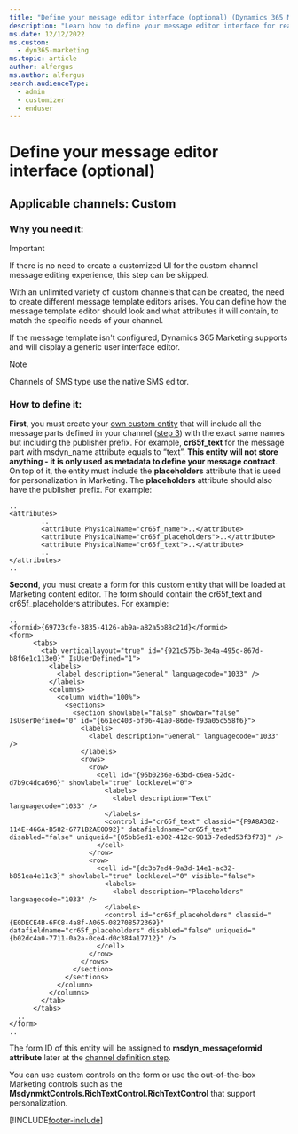 ```yaml
---
title: "Define your message editor interface (optional) (Dynamics 365 Marketing) | Microsoft Docs"
description: "Learn how to define your message editor interface for real-time marketing custom channels in Dynamics 365 Marketing."
ms.date: 12/12/2022
ms.custom: 
  - dyn365-marketing
ms.topic: article
author: alfergus
ms.author: alfergus
search.audienceType: 
  - admin
  - customizer
  - enduser
---
```


# Define your message editor interface (optional)

## Applicable channels: Custom 

### Why you need it:

> [!IMPORTANT]
> If there is no need to create a customized UI for the custom channel message editing experience, this step can be skipped. 

With an unlimited variety of custom channels that can be created, the need to create different message template editors arises. You can define how the message template editor should look and what attributes it will contain, to match the specific needs of your channel.

If the message template isn't configured, Dynamics 365 Marketing supports and will display a generic user interface editor. 

> [!NOTE]
> Channels of SMS type use the native SMS editor. 

### How to define it:

**First**, you must create your [own custom entity](/dynamics365/customerengagement/on-premises/customize/create-entities) that will include all the message parts defined in your channel ([step 3](real-time-marketing-custom-channel-message-parts.md)) with the exact same names but including the publisher prefix. For example, **cr65f_text** for the message part with msdyn_name attribute equals to “text”.  **This entity will not store anything - it is only used as metadata to define your message contract**. On top of it, the entity must include the **placeholders** attribute that is used for personalization in Marketing. The **placeholders** attribute should also have the publisher prefix. For example:

```
..
<attributes>
        ..
        <attribute PhysicalName="cr65f_name">..</attribute>
        <attribute PhysicalName="cr65f_placeholders">..</attribute>
        <attribute PhysicalName="cr65f_text">..</attribute>
        ..
</attributes>
..
```

**Second**, you must create a form for this custom entity that will be loaded at Marketing content editor. The form should contain the cr65f_text and cr65f_placeholders attributes. For example:

```
..
<formid>{69723cfe-3835-4126-ab9a-a82a5b88c21d}</formid>
<form>
      <tabs>
        <tab verticallayout="true" id="{921c575b-3e4a-495c-867d-b8f6e1c113e0}" IsUserDefined="1">
          <labels>
            <label description="General" languagecode="1033" />
          </labels>
          <columns>
            <column width="100%">
              <sections>
                <section showlabel="false" showbar="false" IsUserDefined="0" id="{661ec403-bf06-41a0-86de-f93a05c558f6}">
                  <labels>
                    <label description="General" languagecode="1033" />
                  </labels>
                  <rows>
                    <row>
                      <cell id="{95b0236e-63bd-c6ea-52dc-d7b9c4dca696}" showlabel="true" locklevel="0">
                        <labels>
                          <label description="Text" languagecode="1033" />
                        </labels>
                        <control id="cr65f_text" classid="{F9A8A302-114E-466A-B582-6771B2AE0D92}" datafieldname="cr65f_text" disabled="false" uniqueid="{05bb6ed1-e802-412c-9813-7eded53f3f73}" />
                      </cell>
                    </row>
                    <row>
                      <cell id="{dc3b7ed4-9a3d-14e1-ac32-b851ea4e11c3}" showlabel="true" locklevel="0" visible="false">
                        <labels>
                          <label description="Placeholders" languagecode="1033" />
                        </labels>
                        <control id="cr65f_placeholders" classid="{E0DECE4B-6FC8-4a8f-A065-082708572369}" datafieldname="cr65f_placeholders" disabled="false" uniqueid="{b02dc4a0-7711-0a2a-0ce4-d0c384a17712}" />
                      </cell>
                    </row>
                  </rows>
                </section>
              </sections>
            </column>
          </columns>
        </tab>
      </tabs>
  ..
</form>
.. 
```

The form ID of this entity will be assigned to **msdyn_messageformid attribute** later at the [channel definition step](real-time-marketing-define-channel-definition.md).

You can use custom controls on the form or use the out-of-the-box Marketing controls such as the **MsdynmktControls.RichTextControl.RichTextControl** that support personalization.

[!INCLUDE[footer-include](../includes/footer-banner.md)]